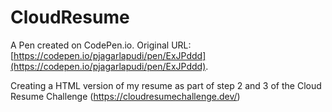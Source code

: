 # CloudResume

A Pen created on CodePen.io. Original URL: [https://codepen.io/pjagarlapudi/pen/ExJPddd](https://codepen.io/pjagarlapudi/pen/ExJPddd).

Creating a HTML version of my resume as part of step 2 and 3 of the Cloud Resume Challenge (https://cloudresumechallenge.dev/)